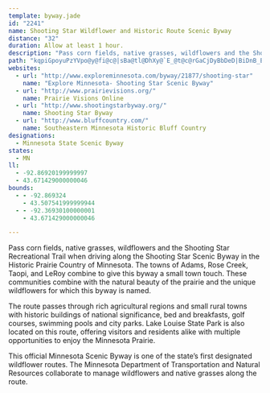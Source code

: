 ```yaml
---
template: byway.jade
id: "2241"
name: Shooting Star Wildflower and Historic Route Scenic Byway
distance: "32"
duration: Allow at least 1 hour.
description: "Pass corn fields, native grasses, wildflowers and the Shooting Star Recreational Trail when driving along the Shooting Star Scenic Byway in the Historic Bluff Country of Minnesota."
path: "kqpiGpoyuPzYVpo@y@fi@c@|sBa@tl@DhXy@`E_@t@c@rGaCjDyBbDeD|BiDnB_ElDeJhb@orA^iBtPwh@bCwKr@mFd@{KBsi@TyFnAaH~@mCbB_DvCgDdPoKzHmGlB}BrDcFdDkGbAaChHkT|}CoxJfDcLjBmHp@sDnBuMnNyxBx@yNJkGDiO?mh@H{JT}Bh@iC|EiOxBgGl@qCT_C|@eLlJuzAvRuxCJmIGiy@@{MIiIy@mIEyEDgf@ByCh@cLDqMO}EcAoKuAuRImCDcErBsv@JsHBgq@H{Dt@eJdIyf@zCwNbA_DfAaCj]{o@nBsElRke@jB{Czv@ggAxy@ejAxBgDxCgGbBkF|A{H`^}_DtAwLfByJz@{CzCkIjNmYvg@enAlFcNIuVI_tDHsrCc@gtEHs`CCyvB"
websites: 
  - url: "http://www.exploreminnesota.com/byway/21877/shooting-star"
    name: "Explore Minnesota- Shooting Star Scenic Byway"
  - url: "http://www.prairievisions.org/"
    name: Prairie Visions Online
  - url: "http://www.shootingstarbyway.org/"
    name: Shooting Star Byway
  - url: "http://www.bluffcountry.com/"
    name: Southeastern Minnesota Historic Bluff Country
designations: 
  - Minnesota State Scenic Byway
states: 
  - MN
ll: 
  - -92.86920199999997
  - 43.671429000000046
bounds: 
  - - -92.869324
    - 43.507541999999944
  - - -92.36930100000001
    - 43.671429000000046

---
```


Pass corn fields, native grasses, wildflowers and the Shooting
Star Recreational Trail when driving along the Shooting Star Scenic
Byway in the Historic Prairie Country of Minnesota. The towns of
Adams, Rose Creek, Taopi, and LeRoy combine to give this byway a
small town touch. These communities combine with the natural beauty
of the prairie and the unique wildflowers for which this byway is
named.  

The route passes through rich agricultural regions and small
rural towns with historic buildings of national significance, bed
and breakfasts, golf courses, swimming pools and city parks. Lake
Louise State Park is also located on this route, offering visitors
and residents alike with multiple opportunities to enjoy the
Minnesota Prairie.  

This official Minnesota Scenic Byway is one of the state&#8217;s
first designated wildflower routes. The Minnesota Department of
Transportation and Natural Resources collaborate to manage
wildflowers and native grasses along the route.  
